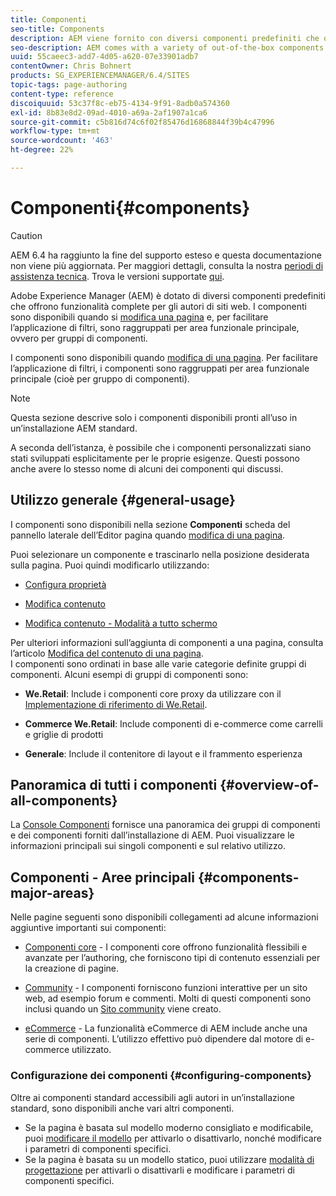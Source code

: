 ```yaml
---
title: Componenti
seo-title: Components
description: AEM viene fornito con diversi componenti predefiniti che offrono funzionalità complete per gli autori di siti web
seo-description: AEM comes with a variety of out-of-the-box components that provide comprehensive functionality for website authors
uuid: 55caeec3-add7-4d05-a620-07e33901adb7
contentOwner: Chris Bohnert
products: SG_EXPERIENCEMANAGER/6.4/SITES
topic-tags: page-authoring
content-type: reference
discoiquuid: 53c37f8c-eb75-4134-9f91-8adb0a574360
exl-id: 8b83e8d2-09ad-4010-a69a-2af1907a1ca6
source-git-commit: c5b816d74c6f02f85476d16868844f39b4c47996
workflow-type: tm+mt
source-wordcount: '463'
ht-degree: 22%

---
```


# Componenti{#components}

>[!CAUTION]
>
>AEM 6.4 ha raggiunto la fine del supporto esteso e questa documentazione non viene più aggiornata. Per maggiori dettagli, consulta la nostra [periodi di assistenza tecnica](https://helpx.adobe.com/it/support/programs/eol-matrix.html). Trova le versioni supportate [qui](https://experienceleague.adobe.com/docs/).

Adobe Experience Manager (AEM) è dotato di diversi componenti predefiniti che offrono funzionalità complete per gli autori di siti web. I componenti sono disponibili quando si [modifica una pagina](/help/sites-authoring/editing-content.md) e, per facilitare l’applicazione di filtri, sono raggruppati per area funzionale principale, ovvero per gruppi di componenti.

I componenti sono disponibili quando [modifica di una pagina](/help/sites-authoring/editing-content.md). Per facilitare l’applicazione di filtri, i componenti sono raggruppati per area funzionale principale (cioè per gruppo di componenti).

>[!NOTE]
>
>Questa sezione descrive solo i componenti disponibili pronti all’uso in un’installazione AEM standard.
>
>A seconda dell’istanza, è possibile che i componenti personalizzati siano stati sviluppati esplicitamente per le proprie esigenze. Questi possono anche avere lo stesso nome di alcuni dei componenti qui discussi.

## Utilizzo generale   {#general-usage}

I componenti sono disponibili nella sezione **Componenti** scheda del pannello laterale dell’Editor pagina quando [modifica di una pagina](/help/sites-authoring/editing-content.md).

Puoi selezionare un componente e trascinarlo nella posizione desiderata sulla pagina. Puoi quindi modificarlo utilizzando:

* [Configura proprietà](/help/sites-authoring/editing-page-properties.md)
* [Modifica contenuto](/help/sites-authoring/editing-content.md)

* [Modifica contenuto - Modalità a tutto schermo](/help/sites-authoring/editing-content.md#edit-content-full-screen-mode)

Per ulteriori informazioni sull’aggiunta di componenti a una pagina, consulta l’articolo [Modifica del contenuto di una pagina](/help/sites-authoring/editing-content.md).\
I componenti sono ordinati in base alle varie categorie definite gruppi di componenti. Alcuni esempi di gruppi di componenti sono:

* **We.Retail**: Include i componenti core proxy da utilizzare con il [Implementazione di riferimento di We.Retail](/help/sites-developing/we-retail.md).

* **Commerce We.Retail**: Include componenti di e-commerce come carrelli e griglie di prodotti

* **Generale**: Include il contenitore di layout e il frammento esperienza

## Panoramica di tutti i componenti {#overview-of-all-components}

La [Console Componenti](/help/sites-authoring/default-components-console.md) fornisce una panoramica dei gruppi di componenti e dei componenti forniti dall’installazione di AEM. Puoi visualizzare le informazioni principali sui singoli componenti e sul relativo utilizzo.

## Componenti - Aree principali {#components-major-areas}

Nelle pagine seguenti sono disponibili collegamenti ad alcune informazioni aggiuntive importanti sui componenti:

* [Componenti core](https://experienceleague.adobe.com/docs/experience-manager-core-components/using/introduction.html?lang=it) - I componenti core offrono funzionalità flessibili e avanzate per l’authoring, che forniscono tipi di contenuto essenziali per la creazione di pagine.

* [Community](/help/communities/author-communities.md) - I componenti forniscono funzioni interattive per un sito web, ad esempio forum e commenti. Molti di questi componenti sono inclusi quando un [Sito community](/help/communities/overview.md) viene creato.

* [eCommerce](/help/sites-administering/ecommerce.md) - La funzionalità eCommerce di AEM include anche una serie di componenti. L’utilizzo effettivo può dipendere dal motore di e-commerce utilizzato.

### Configurazione dei componenti {#configuring-components}

Oltre ai componenti standard accessibili agli autori in un’installazione standard, sono disponibili anche vari altri componenti.

* Se la pagina è basata sul modello moderno consigliato e modificabile, puoi [modificare il modello](/help/sites-authoring/templates.md) per attivarlo o disattivarlo, nonché modificare i parametri di componenti specifici.
* Se la pagina è basata su un modello statico, puoi utilizzare [modalità di progettazione](/help/sites-authoring/default-components-designmode.md#enable-disable-components) per attivarli o disattivarli e modificare i parametri di componenti specifici.
